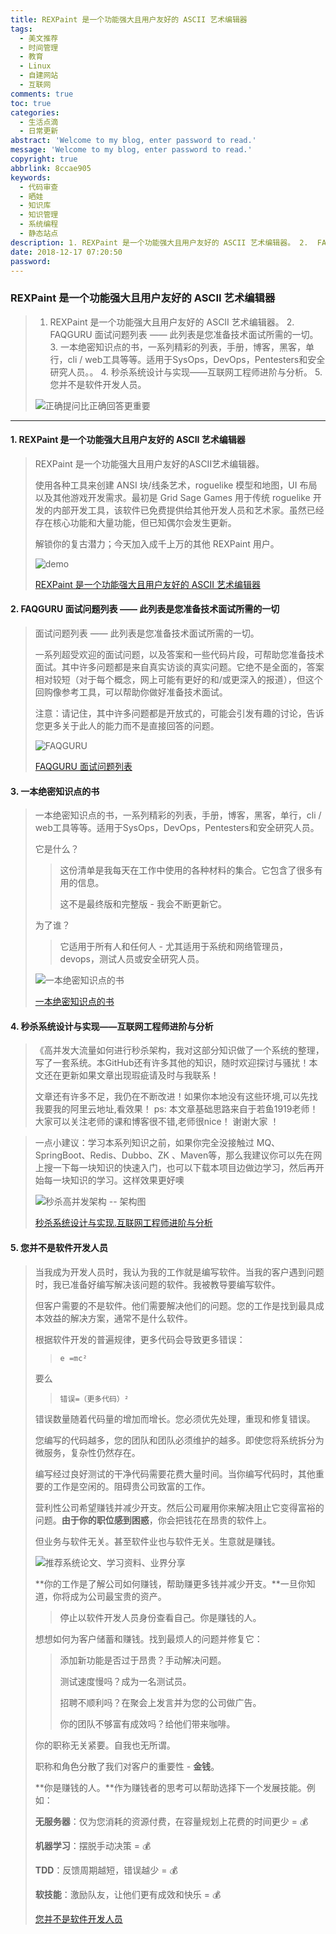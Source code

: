 ```yaml
---
title: REXPaint 是一个功能强大且用户友好的 ASCII 艺术编辑器
tags:
  - 美文推荐
  - 时间管理
  - 教育
  - Linux
  - 自建网站
  - 互联网
comments: true
toc: true
categories:
  - 生活点滴
  - 日常更新
abstract: 'Welcome to my blog, enter password to read.'
message: 'Welcome to my blog, enter password to read.'
copyright: true
abbrlink: 8ccae905
keywords:
  - 代码审查
  - 晒娃
  - 知识库
  - 知识管理
  - 系统编程
  - 静态站点
description: 1. REXPaint 是一个功能强大且用户友好的 ASCII 艺术编辑器。 2.  FAQGURU 面试问题列表 —— 此列表是您准备技术面试所需的一切。3.  一本绝密知识点的书，一系列精彩的列表，手册，博客，黑客，单行，cli / web工具等等。适用于SysOps，DevOps，Pentesters和安全研究人员。。 4. 秒杀系统设计与实现——互联网工程师进阶与分析。  5. 您并不是软件开发人员。
date: 2018-12-17 07:20:50
password:
---
```

<script type="text/javascript" src="/js/src/bai.js"></script>

### REXPaint 是一个功能强大且用户友好的 ASCII 艺术编辑器
>  1. REXPaint 是一个功能强大且用户友好的 ASCII 艺术编辑器。 2.  FAQGURU 面试问题列表 —— 此列表是您准备技术面试所需的一切。3.  一本绝密知识点的书，一系列精彩的列表，手册，博客，黑客，单行，cli / web工具等等。适用于SysOps，DevOps，Pentesters和安全研究人员。。 4. 秒杀系统设计与实现——互联网工程师进阶与分析。  5. 您并不是软件开发人员。
>
> ![正确提问比正确回答更重要](https://ws1.sinaimg.cn/large/006tNbRwgy1fy9d4v32qzj30c809774h.jpg)

---
#### 1. REXPaint 是一个功能强大且用户友好的 ASCII 艺术编辑器
> REXPaint 是一个功能强大且用户友好的ASCII艺术编辑器。
> 
> 使用各种工具来创建 ANSI 块/线条艺术，roguelike 模型和地图，UI 布局以及其他游戏开发需求。最初是 Grid Sage Games 用于传统 roguelike 开发的内部开发工具，该软件已免费提供给其他开发人员和艺术家。虽然已经存在核心功能和大量功能，但已知偶尔会发生更新。
> 
> 解锁你的复古潜力；今天加入成千上万的其他 REXPaint 用户。
> 
> ![demo](https://ws4.sinaimg.cn/large/006tNbRwgy1fy9ci2a51xj30zk0qijtc.jpg)
> 
> [REXPaint 是一个功能强大且用户友好的 ASCII 艺术编辑器](https://www.gridsagegames.com/rexpaint/index.html)

#### 2. FAQGURU 面试问题列表 —— 此列表是您准备技术面试所需的一切
> 面试问题列表 —— 此列表是您准备技术面试所需的一切。
>
> 一系列超受欢迎的面试问题，以及答案和一些代码片段，可帮助您准备技术面试。其中许多问题都是来自真实访谈的真实问题。它绝不是全面的，答案相对较短（对于每个概念，网上可能有更好的和/或更深入的报道），但这个回购像参考工具，可以帮助你做好准备技术面试。
>
> 注意：请记住，其中许多问题都是开放式的，可能会引发有趣的讨论，告诉您更多关于此人的能力而不是直接回答的问题。
>
> ![FAQGURU](https://ws1.sinaimg.cn/large/006tNbRwgy1fy9cku52e3j30tk0fmdg5.jpg)
>
> [FAQGURU 面试问题列表](https://github.com/FAQGURU/FAQGURU)

#### 3. 一本绝密知识点的书
> 一本绝密知识点的书，一系列精彩的列表，手册，博客，黑客，单行，cli / web工具等等。适用于SysOps，DevOps，Pentesters和安全研究人员。
>
> 它是什么？
> 
>> 这份清单是我每天在工作中使用的各种材料的集合。它包含了很多有用的信息。
>>
>> 这不是最终版和完整版 - 我会不断更新它。
>
> 为了谁？
> 
>> 它适用于所有人和任何人 - 尤其适用于系统和网络管理员，devops，测试人员或安全研究人员。
> 
> ![一本绝密知识点的书](https://ws4.sinaimg.cn/large/006tNbRwgy1fy9cpcpcc8j311u0ssac6.jpg)
> 
> [一本绝密知识点的书 ](https://github.com/trimstray/the-book-of-secret-knowledge)

#### 4. 秒杀系统设计与实现——互联网工程师进阶与分析
> 《高并发大流量如何进行秒杀架构，我对这部分知识做了一个系统的整理，写了一套系统。本GitHub还有许多其他的知识，随时欢迎探讨与骚扰！本文还在更新如果文章出现瑕疵请及时与我联系！
> 
> 文章还有许多不足，我仍在不断改进！如果你本地没有这些环境,可以先找我要我的阿里云地址,看效果！ ps: 本文章基础思路来自于若鱼1919老师！大家可以关注老师的课和博客很不错,老师很nice！ 谢谢大家 ！

> 一点小建议：学习本系列知识之前，如果你完全没接触过 MQ、SpringBoot、Redis、Dubbo、ZK 、Maven等，那么我建议你可以先在网上搜一下每一块知识的快速入门，也可以下载本项目边做边学习，然后再开始每一块知识的学习。这样效果更好噢
>
> ![秒杀高并发架构 -- 架构图](https://ws2.sinaimg.cn/large/006tNbRwgy1fy9csartmzj30y70emwf5.jpg)
>
> [秒杀系统设计与实现.互联网工程师进阶与分析](https://github.com/qiurunze123/miaosha)

#### 5. 您并不是软件开发人员
> 当我成为开发人员时，我认为我的工作就是编写软件。当我的客户遇到问题时，我已准备好编写解决该问题的软件。我被教导要编写软件。
>
> 但客户需要的不是软件。他们需要解决他们的问题。您的工作是找到最具成本效益的解决方案，通常不是什么软件。
>
> 根据软件开发的普遍规律，更多代码会导致更多错误：
> >
> > `e =mc²`
> >
> 要么
> >
> > `错误=（更多代码）²`
>
> 错误数量随着代码量的增加而增长。您必须优先处理，重现和修复错误。
>
> 您编写的代码越多，您的团队和团队必须维护的越多。即使您将系统拆分为微服务，复杂性仍然存在。
>
> 编写经过良好测试的干净代码需要花费大量时间。当你编写代码时，其他重要的工作是空闲的。阻碍贵公司致富的工作。
>
> 营利性公司希望赚钱并减少开支。然后公司雇用你来解决阻止它变得富裕的问题。**由于你的职位感到困惑**，你会把钱花在昂贵的软件上。
>
> 但业务与软件无关。甚至软件业也与软件无关。生意就是赚钱。
>
> ![推荐系统论文、学习资料、业界分享](https://ws4.sinaimg.cn/large/006tNbRwgy1fy9d1sxkiyj31c00u0djd.jpg)
>
> **你的工作是了解公司如何赚钱，帮助赚更多钱并减少开支。**一旦你知道，你将成为公司最宝贵的资产。
>
> > 停止以软件开发人员身份查看自己。你是赚钱的人。
>
> 想想如何为客户储蓄和赚钱。找到最烦人的问题并修复它：
> > 
> > 添加新功能是否过于昂贵？手动解决问题。
> > 
> > 测试速度慢吗？成为一名测试员。
> > 
> > 招聘不顺利吗？在聚会上发言并为您的公司做广告。
> > 
> > 你的团队不够富有成效吗？给他们带来咖啡。
>
> 你的职称无关紧要。自我也无所谓。
>
> 职称和角色分散了我们对客户的重要性 - **金钱**。
>
>  **你是赚钱的人。**作为赚钱者的思考可以帮助选择下一个发展技能。例如：
>
>  **无服务器**：仅为您消耗的资源付费，在容量规划上花费的时间更少 = 💰
>
>  **机器学习**：摆脱手动决策 = 💰
>
>  **TDD**：反馈周期越短，错误越少 = 💰
>
>  **软技能**：激励队友，让他们更有成效和快乐 = 💰
> 
> [您并不是软件开发人员](https://sizovs.net/2018/12/08/you-are-not-a-software-developer/?2018-48)


